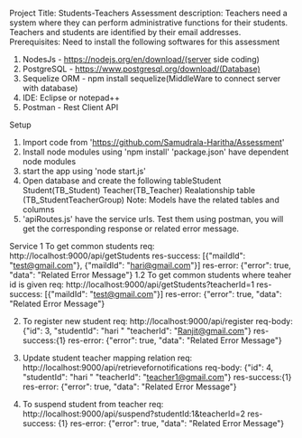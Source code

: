 Project Title: Students-Teachers Assessment
description: Teachers need a system where they can perform administrative functions for their students. Teachers and students are identified by their email addresses.
Prerequisites: Need to install the following softwares for this assessment
1. NodesJs - https://nodejs.org/en/download/(server side coding)
2. PostgreSQL - https://www.postgresql.org/download/(Database)
3. Sequelize ORM - npm install sequelize(MiddleWare to connect server with database)
3. IDE: Eclipse or notepad++
4. Postman - Rest Client API

Setup
1. Import code from 'https://github.com/Samudrala-Haritha/Assessment'
2. Install node modules using 'npm install'
	'package.json' have dependent node modules
3. start the app using 'node start.js'
4. Open database and create the following tableStudent
	Student(TB_Student)
	Teacher(TB_Teacher) 
	Realationship table (TB_StudentTeacherGroup)
	Note: Models have the related tables and columns
5. 'apiRoutes.js' have the service urls. Test them using postman, you will get the corresponding response or related error message.

Service 
1 To get common students 
          req: http://localhost:9000/api/getStudents
	  res-success: [{"maildId": "test@gmail.com"},
	  {"maildId": "hari@gmail.com"}]
	  res-error: {"error": true, "data": "Related Error Message"}
1.2 To get common students where teaher id is given
	  req: http://localhost:9000/api/getStudents?teacherId=1
	  res-success: [{"maildId": "test@gmail.com"}]
	  res-error: {"error": true, "data": "Related Error Message"}
	  
2. To register new student 
          req: http://localhost:9000/api/register
	  req-body: {"id": 3, "studentId": "hari " "teacherId": "Ranjit@gmail.com"}
	  res-success:{1}
	  res-error: {"error": true, "data": "Related Error Message"}
	  
3. Update student teacher mapping relation 
	  req: http://localhost:9000/api/retrievefornotifications
	  req-body: {"id": 4, "studentId": "hari " "teacherId": "teacher1@gmail.com"}
	  res-success:{1}
	  res-error: {"error": true, "data": "Related Error Message"}
	  
4. To suspend student from  teacher
          req: http://localhost:9000/api/suspend?studentId:1&teacherId=2
	  res-success: {1}
	  res-error: {"error": true, "data": "Related Error Message"}
	  
	
